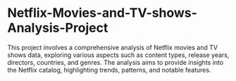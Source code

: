# Netflix-Movies-and-TV-shows-Analysis-Project
This project involves a comprehensive analysis of Netflix movies and TV shows data, exploring various aspects such as content types, release years, directors, countries, and genres. The analysis aims to provide insights into the Netflix catalog, highlighting trends, patterns, and notable features.
